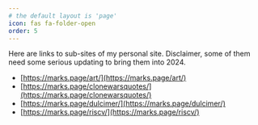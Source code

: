 ```yaml
---
# the default layout is 'page'
icon: fas fa-folder-open
order: 5
---
```


Here are links to sub-sites of my personal site. Disclaimer, some of them need some serious updating to bring them into 2024.

- [https://marks.page/art/](https://marks.page/art/)
- [https://marks.page/clonewarsquotes/](https://marks.page/clonewarsquotes/)
- [https://marks.page/dulcimer/](https://marks.page/dulcimer/)
- [https://marks.page/riscv/](https://marks.page/riscv/)
